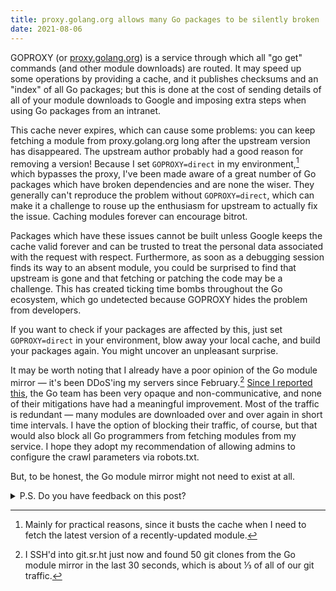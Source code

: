 ```yaml
---
title: proxy.golang.org allows many Go packages to be silently broken
date: 2021-08-06
---
```


GOPROXY (or [proxy.golang.org][0]) is a service through which all "go get"
commands (and other module downloads) are routed. It may speed up some
operations by providing a cache, and it publishes checksums and an "index" of
all Go packages; but this is done at the cost of sending details of all of your
module downloads to Google and imposing extra steps when using Go packages from
an intranet.

[0]: https://proxy.golang.org

This cache never expires, which can cause some problems: you can keep fetching a
module from proxy.golang.org long after the upstream version has disappeared.
The upstream author probably had a good reason for removing a version! Because I
set `GOPROXY=direct` in my environment,[^1] which bypasses the proxy, I've been
made aware of a great number of Go packages which have broken dependencies and
are none the wiser. They generally can't reproduce the problem without
`GOPROXY=direct`, which can make it a challenge to rouse up the enthusiasm for
upstream to actually fix the issue. Caching modules forever can encourage
bitrot.

[^1]: Mainly for practical reasons, since it busts the cache when I need to fetch the latest version of a recently-updated module.

Packages which have these issues cannot be built unless Google keeps the cache
valid forever and can be trusted to treat the personal data associated with the
request with respect. Furthermore, as soon as a debugging session finds its way
to an absent module, you could be surprised to find that upstream is gone and
that fetching or patching the code may be a challenge. This has created ticking
time bombs throughout the Go ecosystem, which go undetected because GOPROXY
hides the problem from developers.

If you want to check if your packages are affected by this, just set
`GOPROXY=direct` in your environment, blow away your local cache, and build your
packages again. You might uncover an unpleasant surprise.

It may be worth noting that I already have a poor opinion of the Go module
mirror &mdash; it's been DDoS'ing my servers since February.[^2] [Since I
reported this][2], the Go team has been very opaque and non-communicative, and
none of their mitigations have had a meaningful improvement. Most of the traffic
is redundant &mdash; many modules are downloaded over and over again in short
time intervals. I have the option of blocking their traffic, of course, but that
would also block all Go programmers from fetching modules from my service. I
hope they adopt my recommendation of allowing admins to configure the crawl
parameters via robots.txt.

[2]: https://github.com/golang/go/issues/44577
[^2]: I SSH'd into git.sr.ht just now and found 50 git clones from the Go module mirror in the last 30 seconds, which is about ⅓ of all of our git traffic.

But, to be honest, the Go module mirror might not need to exist at all.

<details>
  <summary>P.S. Do you have feedback on this post?</summary>
  <p>
  I said, in
  <a
    href="https://drewdevault.com/2021/04/26/Cryptocurrency-is-a-disaster.html"
  >Cryptocurrency is an abject disaster</a>, that I wanted to make my blog
  more constructive. As it necessarily required a critical tone, this post might
  have broken this promise. Taking extra care to avoid this, I made an effort to
  use measured, reasonable language, to address specific problems rather than
  making generalizations, and to avoid flamebait, and I sought second opinions
  on the article before publishing.
  <p>
  I would welcome your feedback on the results. Was this post constructive?
  Should I instead refrain from this kind of criticism in general? Do you have
  any other thoughts to share? Please <a
    href="mailto:sir@cmpwn.com"
  >email me</a> if so.
</details>
